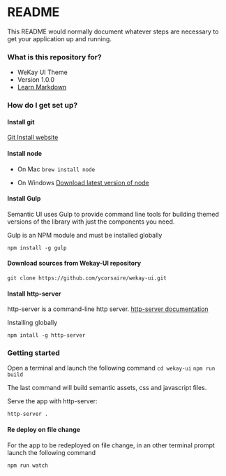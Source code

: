 # README #

This README would normally document whatever steps are necessary to get your application up and running.

### What is this repository for? ###

* WeKay UI Theme
* Version 1.0.0
* [Learn Markdown](https://bitbucket.org/tutorials/markdowndemo)

### How do I get set up? ###

#### Install git
[Git Install website](https://git-scm.com/book/fr/v1/D%C3%A9marrage-rapide-Installation-de-Git)

#### Install node
* On Mac
`brew install node`

* On Windows
[Download latest version of node](https://nodejs.org/download/release/latest/)

#### Install Gulp
Semantic UI uses Gulp to provide command line tools for building themed versions of the library with just the components you need.

Gulp is an NPM module and must be installed globally

`npm install -g gulp`

#### Download sources from Wekay-UI repository

`git clone https://github.com/ycorsaire/wekay-ui.git`


#### Install http-server 

http-server is a command-line http server.
[http-server documentation](https://www.npmjs.com/package/http-server)

Installing globally

`npm intall -g http-server`

### Getting started

Open a terminal and launch the following command
`cd wekay-ui`
`npm run build`

The last command will build semantic assets, css and javascript files.

Serve the app with http-server:

`http-server .`

#### Re deploy on file change

For the app to be redeployed on file change, in an other terminal prompt launch the following command

`npm run watch`
